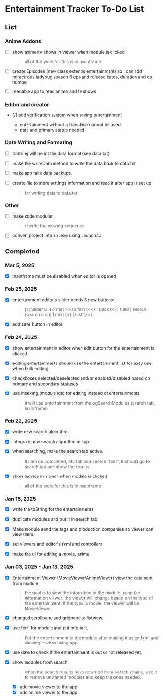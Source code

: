 # Entertainment Tracker To-Do List

## List

### Anime Addons

- [ ] show anime/tv shows in viewer when module is clicked

  > all of the work for this is in mainframe

- [ ]
  create Episodes (new class extends entertainment) so i can add miraculous ladybug season 6 eps and release dates, duration and ep number
- [ ] reenable app to read anime and tv shows

### Editor and creator

- [/] add verification system when saving entertainment

  - entertainment without a franchise cannot be used.
  - date and primary status needed

### Data Writing and Formating

- [ ] toString will be int the data format (see data.txt)
- [ ] make the writeData method to write the data back to data.txt
- [ ] make app take data backups.
- [ ] create file to store settings information and read it after app is set up

  > for writing data to data.txt

### Other

- [ ] make code modular
  > rewrite the viewing sequence
- [ ] convert project into an .exe using Launch4J
<!-- > can be viewed like the tags -->

## Completed

### Mar 5, 2025

- [x] mainframe must be disabled when editor is opened

### Feb 25, 2025

- [x] entertainment editor's slider needs 3 new buttons:

  > [x] Slider UI Format >> to first (<<) | back (<) | field | search (search icon) | next (>) | last (>>)

- [x] add save button in editor

### Feb 24, 2025

- [x] show entertainment in editor when edit button for the entertainment is clicked
- [x] editing entertainments should use the entertainment list for easy use when bulk editing
- [x] checkboxes selected/deselected and/or enabled/disabled based on primary and secondary statuses

- [x] use indexing (module ids) for editing instead of entertainments

  > it will use entertainment from the ogSearchModules (search tab, mainframe)

### Feb 22, 2025

- [x] write new search algorithm
- [x] integrate new search algorithm in app

- [x] when searching, make the search tab active.

  > if i am on completed, etc tab and search "text", it should go to search tab and show the results

- [x] show movies in viewer when module is clicked
  > all of the work for this is in mainframe

### Jan 15, 2025

- [x] write the toString for the entertainments

- [x] duplicate modules and put it in search tab
- [x] Make module send the tags and production companies so viewer can view them.
- [x] set viewers and editor's fxml and controllers
- [x] make the ui for editing a movie, anime

### Jan 03, 2025 - Jan 13, 2025

- [x] Entertainment Viewer (MovieViewer/AnimeViewer) view the data sent from module

  > the goal is to view the infomation in the module using the information viewer. the viewer will change based on the type of the entertainment. if the type is movie, the viewer will be MovieViewer.

- [x] changed scrollpane and gridpane to listview.
- [x] use fxml for module and put info to it.

  > Put the entertainment in the module after making it usign fxml and viewing it when using app.

- [x] use date to check if the entertainment is out or not released yet.
- [x] show modules from search.

  > when the search results have returned from search engine, use it to remove unwanted modules and keep the ones needed.

  - [x] add movie viewer to the app.
  - [x] add anime viewer to the app.
